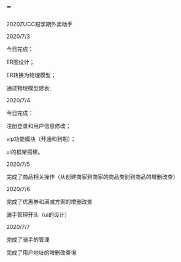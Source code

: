 # -
2020ZUCC短学期外卖助手

2020/7/3

今日完成：

ER图设计；

ER转换为物理模型；

通过物理模型建表;

2020/7/4

今日完成：

注册登录和用户信息修改；

vip功能模块（开通和到期）；

ui的框架搭建。

2020/7/5

完成了商品相关操作（从创建商家到商家的商品类别到商品的增删改查）

2020/7/6

完成了优惠券和满减方案的增删改查

骑手管理开头（ui的设计）

2020/7/7

完成了骑手的管理

完成了用户地址的增删改查询


